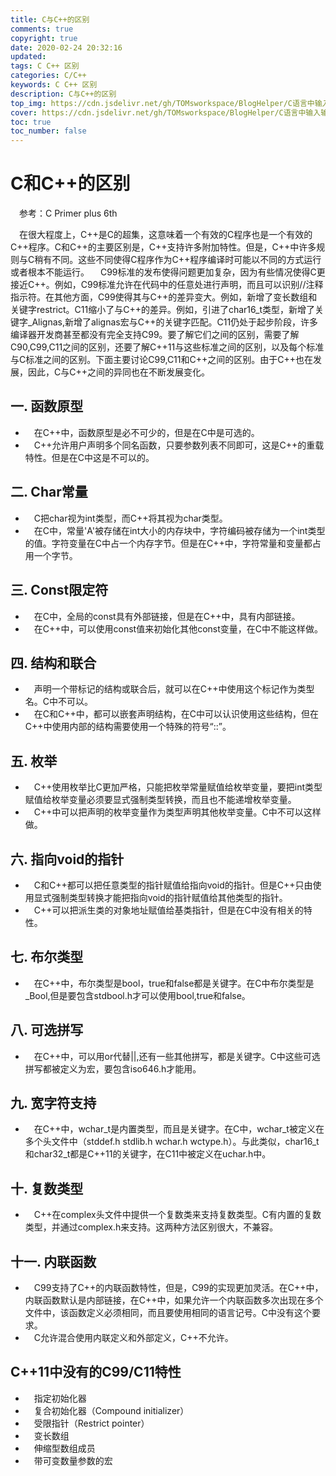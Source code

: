 ```yaml
---
title: C与C++的区别
comments: true
copyright: true
date: 2020-02-24 20:32:16
updated:
tags: C C++ 区别
categories: C/C++
keywords: C C++ 区别
description: C与C++的区别
top_img: https://cdn.jsdelivr.net/gh/TOMsworkspace/BlogHelper/C语言中输入输出所有格式控制符/figure1.jpg
cover: https://cdn.jsdelivr.net/gh/TOMsworkspace/BlogHelper/C语言中输入输出所有格式控制符/figure1.jpg
toc: true
toc_number: false
---
```


# C和C++的区别
&emsp;参考：C Primer plus 6th

&emsp;在很大程度上，C++是C的超集，这意味着一个有效的C程序也是一个有效的C++程序。C和C++的主要区别是，C++支持许多附加特性。但是，C++中许多规则与C稍有不同。这些不同使得C程序作为C++程序编译时可能以不同的方式运行或者根本不能运行。
&emsp;C99标准的发布使得问题更加复杂，因为有些情况使得C更接近C++。例如，C99标准允许在代码中的任意处进行声明，而且可以识别//注释指示符。在其他方面，C99使得其与C++的差异变大。例如，新增了变长数组和关键字restrict。C11缩小了与C++的差异。例如，引进了char16\_t类型，新增了关键字\_Alignas,新增了alignas宏与C++的关键字匹配。C11仍处于起步阶段，许多编译器开发商甚至都没有完全支持C99。要了解它们之间的区别，需要了解C90,C99,C11之间的区别，还要了解C++11与这些标准之间的区别，以及每个标准与C标准之间的区别。下面主要讨论C99,C11和C++之间的区别。由于C++也在发展，因此，C与C++之间的异同也在不断发展变化。

## 一. 函数原型

- &emsp;在C++中，函数原型是必不可少的，但是在C中是可选的。
- &emsp;C++允许用户声明多个同名函数，只要参数列表不同即可，这是C++的重载特性。但是在C中这是不可以的。


## 二. Char常量

- &emsp;C把char视为int类型，而C++将其视为char类型。
- &emsp;在C中，常量'A'被存储在int大小的内存块中，字符编码被存储为一个int类型的值。字符变量在C中占一个内存字节。但是在C++中，字符常量和变量都占用一个字节。

## 三. Const限定符

- &emsp;在C中，全局的const具有外部链接，但是在C++中，具有内部链接。
- &emsp;在C++中，可以使用const值来初始化其他const变量，在C中不能这样做。

## 四. 结构和联合

- &emsp;声明一个带标记的结构或联合后，就可以在C++中使用这个标记作为类型名。C中不可以。
- &emsp;在C和C++中，都可以嵌套声明结构，在C中可以认识使用这些结构，但在C++中使用内部的结构需要使用一个特殊的符号“::”。

## 五. 枚举

- &emsp;C++使用枚举比C更加严格，只能把枚举常量赋值给枚举变量，要把int类型赋值给枚举变量必须要显式强制类型转换，而且也不能递增枚举变量。
- &emsp;C++中可以把声明的枚举变量作为类型声明其他枚举变量。C中不可以这样做。

## 六. 指向void的指针

- &emsp;C和C++都可以把任意类型的指针赋值给指向void的指针。但是C++只由使用显式强制类型转换才能把指向void的指针赋值给其他类型的指针。
- &emsp;C++可以把派生类的对象地址赋值给基类指针，但是在C中没有相关的特性。

## 七. 布尔类型

- &emsp;在C++中，布尔类型是bool，true和false都是关键字。在C中布尔类型是\_Bool,但是要包含stdbool.h才可以使用bool,true和false。

## 八. 可选拼写

- &emsp;在C++中，可以用or代替||,还有一些其他拼写，都是关键字。C中这些可选拼写都被定义为宏，要包含iso646.h才能用。

## 九. 宽字符支持

- &emsp;在C++中，wchar_t是内置类型，而且是关键字。在C中，wchar_t被定义在多个头文件中（stddef.h stdlib.h wchar.h wctype.h）。与此类似，char16_t和char32_t都是C++11的关键字，在C11中被定义在uchar.h中。

## 十. 复数类型

- &emsp;C++在complex头文件中提供一个复数类来支持复数类型。C有内置的复数类型，并通过complex.h来支持。这两种方法区别很大，不兼容。

## 十一. 内联函数

- &emsp;C99支持了C++的内联函数特性，但是，C99的实现更加灵活。在C++中，内联函数默认是内部链接，在C++中，如果允许一个内联函数多次出现在多个文件中，该函数定义必须相同，而且要使用相同的语言记号。C中没有这个要求。
- &emsp;C允许混合使用内联定义和外部定义，C++不允许。

## C++11中没有的C99/C11特性

- &emsp;指定初始化器
- &emsp;复合初始化器（Compound initializer）
- &emsp;受限指针（Restrict pointer）
- &emsp;变长数组
- &emsp;伸缩型数组成员
- &emsp;带可变数量参数的宏
